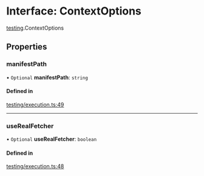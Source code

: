 # Interface: ContextOptions

[testing](../modules/testing.md).ContextOptions

## Properties

### manifestPath

• `Optional` **manifestPath**: `string`

#### Defined in

[testing/execution.ts:49](https://github.com/coda/packs-sdk/blob/main/testing/execution.ts#L49)

___

### useRealFetcher

• `Optional` **useRealFetcher**: `boolean`

#### Defined in

[testing/execution.ts:48](https://github.com/coda/packs-sdk/blob/main/testing/execution.ts#L48)
